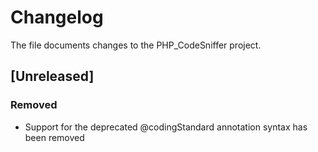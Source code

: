 # Changelog
The file documents changes to the PHP_CodeSniffer project.

## [Unreleased]
### Removed
- Support for the deprecated @codingStandard annotation syntax has been removed
